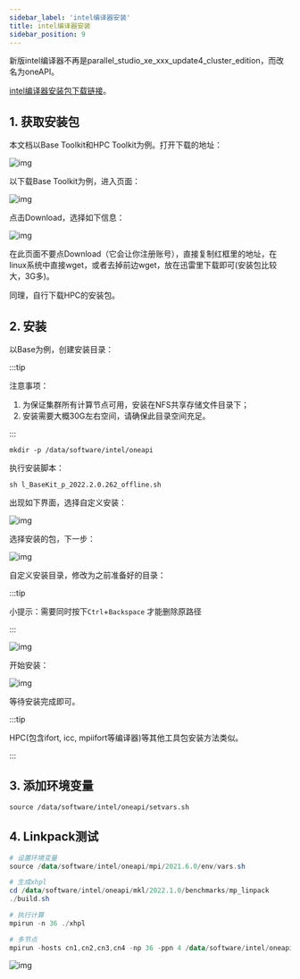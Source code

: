 ```yaml
---
sidebar_label: 'intel编译器安装'
title: intel编译器安装
sidebar_position: 9
---
```


新版intel编译器不再是parallel_studio_xe_xxx_update4_cluster_edition，而改名为oneAPI。

[intel编译器安装包下载链接](https://www.intel.com/content/www/us/en/developer/tools/oneapi/toolkits.html#gs.zxmbdr)。

## 1. 获取安装包

本文档以Base Toolkit和HPC Toolkit为例。打开下载的地址：

![img](../../../diagrams/-5-i1.PNG)

以下载Base Toolkit为例，进入页面：

![img](../../../diagrams/-5-i2.png)

点击Download，选择如下信息：

![img](../../../diagrams/-5-i3.PNG)

在此页面不要点Download（它会让你注册账号），直接复制红框里的地址，在linux系统中直接wget，或者去掉前边wget，放在迅雷里下载即可(安装包比较大，3G多)。

同理，自行下载HPC的安装包。

## 2. 安装

以Base为例，创建安装目录：

:::tip

注意事项：

1. 为保证集群所有计算节点可用，安装在NFS共享存储文件目录下；
1. 安装需要大概30G左右空间，请确保此目录空间充足。

:::

```Shell
mkdir -p /data/software/intel/oneapi
```

执行安装脚本：

```Shell
sh l_BaseKit_p_2022.2.0.262_offline.sh
```

出现如下界面，选择自定义安装：

![img](../../../diagrams/-5-i4.png)

选择安装的包，下一步：

![img](../../../diagrams/-5-i5.PNG)

自定义安装目录，修改为之前准备好的目录：

:::tip

小提示：需要同时按下`Ctrl`+`Backspace` 才能删除原路径

:::

![img](../../../diagrams/-5-i6.png)

开始安装：

![img](../../../diagrams/-5-i7.png)

等待安装完成即可。

:::tip

HPC(包含ifort, icc, mpiifort等编译器)等其他工具包安装方法类似。

:::

## 3. **添加环境变量**

```Shell
source /data/software/intel/oneapi/setvars.sh
```

## 4. **Linkpack测试**

```PowerShell
# 设置环境变量
source /data/software/intel/oneapi/mpi/2021.6.0/env/vars.sh

# 生成xhpl
cd /data/software/intel/oneapi/mkl/2022.1.0/benchmarks/mp_linpack
./build.sh

# 执行计算
mpirun -n 36 ./xhpl

# 多节点
mpirun -hosts cn1,cn2,cn3,cn4 -np 36 -ppn 4 /data/software/intel/oneapi/mkl/2022.1.0/benchmarks/mp_linpack/xhpl
```

![img](../../../diagrams/-5-i8.png)